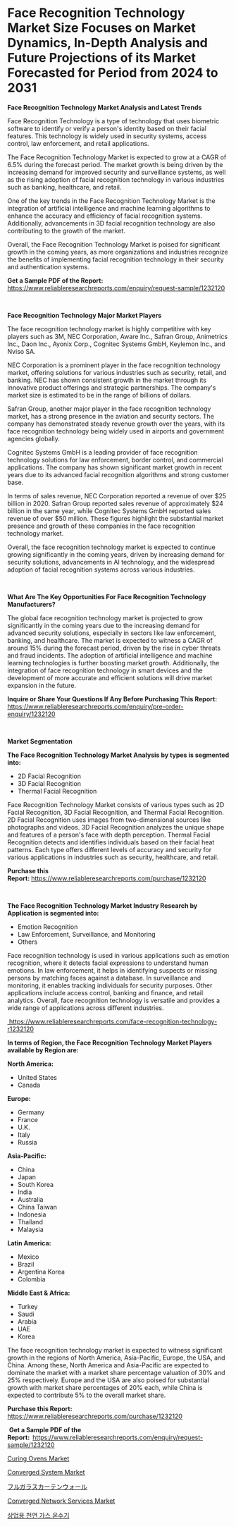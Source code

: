 <p><h1>Face Recognition Technology Market Size Focuses on Market Dynamics, In-Depth Analysis and Future Projections of its Market Forecasted for Period from 2024 to 2031</h1></p><p><strong>Face Recognition Technology Market Analysis and Latest Trends</strong></p>
<p><p>Face Recognition Technology is a type of technology that uses biometric software to identify or verify a person's identity based on their facial features. This technology is widely used in security systems, access control, law enforcement, and retail applications.</p><p>The Face Recognition Technology Market is expected to grow at a CAGR of 6.5% during the forecast period. The market growth is being driven by the increasing demand for improved security and surveillance systems, as well as the rising adoption of facial recognition technology in various industries such as banking, healthcare, and retail.</p><p>One of the key trends in the Face Recognition Technology Market is the integration of artificial intelligence and machine learning algorithms to enhance the accuracy and efficiency of facial recognition systems. Additionally, advancements in 3D facial recognition technology are also contributing to the growth of the market.</p><p>Overall, the Face Recognition Technology Market is poised for significant growth in the coming years, as more organizations and industries recognize the benefits of implementing facial recognition technology in their security and authentication systems.</p></p>
<p><strong>Get a Sample PDF of the Report:&nbsp;</strong> <a href="https://www.reliableresearchreports.com/enquiry/request-sample/1232120">https://www.reliableresearchreports.com/enquiry/request-sample/1232120</a></p>
<p>&nbsp;</p>
<p><strong>Face Recognition Technology Major Market Players</strong></p>
<p><p>The face recognition technology market is highly competitive with key players such as 3M, NEC Corporation, Aware Inc., Safran Group, Animetrics Inc., Daon Inc., Ayonix Corp., Cognitec Systems GmbH, Keylemon Inc., and Nviso SA. </p><p>NEC Corporation is a prominent player in the face recognition technology market, offering solutions for various industries such as security, retail, and banking. NEC has shown consistent growth in the market through its innovative product offerings and strategic partnerships. The company's market size is estimated to be in the range of billions of dollars.</p><p>Safran Group, another major player in the face recognition technology market, has a strong presence in the aviation and security sectors. The company has demonstrated steady revenue growth over the years, with its face recognition technology being widely used in airports and government agencies globally.</p><p>Cognitec Systems GmbH is a leading provider of face recognition technology solutions for law enforcement, border control, and commercial applications. The company has shown significant market growth in recent years due to its advanced facial recognition algorithms and strong customer base.</p><p>In terms of sales revenue, NEC Corporation reported a revenue of over $25 billion in 2020. Safran Group reported sales revenue of approximately $24 billion in the same year, while Cognitec Systems GmbH reported sales revenue of over $50 million. These figures highlight the substantial market presence and growth of these companies in the face recognition technology market. </p><p>Overall, the face recognition technology market is expected to continue growing significantly in the coming years, driven by increasing demand for security solutions, advancements in AI technology, and the widespread adoption of facial recognition systems across various industries.</p></p>
<p>&nbsp;</p>
<p><strong>What Are The Key Opportunities For Face Recognition Technology Manufacturers?</strong></p>
<p><p>The global face recognition technology market is projected to grow significantly in the coming years due to the increasing demand for advanced security solutions, especially in sectors like law enforcement, banking, and healthcare. The market is expected to witness a CAGR of around 15% during the forecast period, driven by the rise in cyber threats and fraud incidents. The adoption of artificial intelligence and machine learning technologies is further boosting market growth. Additionally, the integration of face recognition technology in smart devices and the development of more accurate and efficient solutions will drive market expansion in the future.</p></p>
<p><strong>Inquire or Share Your Questions If Any Before Purchasing This Report:</strong> <a href="https://www.reliableresearchreports.com/enquiry/pre-order-enquiry/1232120">https://www.reliableresearchreports.com/enquiry/pre-order-enquiry/1232120</a></p>
<p>&nbsp;</p>
<p><strong>Market Segmentation</strong></p>
<p><strong>The Face Recognition Technology Market Analysis by types is segmented into:</strong></p>
<p><ul><li>2D Facial Recognition</li><li>3D Facial Recognition</li><li>Thermal Facial Recognition</li></ul></p>
<p><p>Face Recognition Technology Market consists of various types such as 2D Facial Recognition, 3D Facial Recognition, and Thermal Facial Recognition. 2D Facial Recognition uses images from two-dimensional sources like photographs and videos. 3D Facial Recognition analyzes the unique shape and features of a person's face with depth perception. Thermal Facial Recognition detects and identifies individuals based on their facial heat patterns. Each type offers different levels of accuracy and security for various applications in industries such as security, healthcare, and retail.</p></p>
<p><strong>Purchase this Report:&nbsp;</strong><a href="https://www.reliableresearchreports.com/purchase/1232120">https://www.reliableresearchreports.com/purchase/1232120</a></p>
<p>&nbsp;</p>
<p><strong>The Face Recognition Technology Market Industry Research by Application is segmented into:</strong></p>
<p><ul><li>Emotion Recognition</li><li>Law Enforcement, Surveillance, and Monitoring</li><li>Others</li></ul></p>
<p><p>Face recognition technology is used in various applications such as emotion recognition, where it detects facial expressions to understand human emotions. In law enforcement, it helps in identifying suspects or missing persons by matching faces against a database. In surveillance and monitoring, it enables tracking individuals for security purposes. Other applications include access control, banking and finance, and retail analytics. Overall, face recognition technology is versatile and provides a wide range of applications across different industries.</p></p>
<p><a href="https://www.reliableresearchreports.com/face-recognition-technology-r1232120">&nbsp;https://www.reliableresearchreports.com/face-recognition-technology-r1232120</a></p>
<p><strong>In terms of Region, the Face Recognition Technology Market Players available by Region are:</strong></p>
<p>
    <p> <strong> North America: </strong>
        <ul>
            <li>United States</li>
            <li>Canada</li>
        </ul>
        </p> 
    <p> <strong> Europe: </strong>
        <ul>
            <li>Germany</li>
            <li>France</li>
            <li>U.K.</li>
            <li>Italy</li>
            <li>Russia</li>
        </ul>
        </p> 
    <p> <strong> Asia-Pacific: </strong>
        <ul>
            <li>China</li>
            <li>Japan</li>
            <li>South Korea</li>
            <li>India</li>
            <li>Australia</li>
            <li>China Taiwan</li>
            <li>Indonesia</li>
            <li>Thailand</li>
            <li>Malaysia</li>
        </ul>
        </p> 
    <p> <strong> Latin America: </strong>
        <ul>
            <li>Mexico</li>
            <li>Brazil</li>
            <li>Argentina Korea</li>
            <li>Colombia</li>
        </ul>
        </p> 
    <p> <strong> Middle East & Africa: </strong>
        <ul>
            <li>Turkey</li>
            <li>Saudi</li>
            <li>Arabia</li>
            <li>UAE</li>
            <li>Korea</li>
        </ul>
    </p>
    </p>
<p><p>The face recognition technology market is expected to witness significant growth in the regions of North America, Asia-Pacific, Europe, the USA, and China. Among these, North America and Asia-Pacific are expected to dominate the market with a market share percentage valuation of 30% and 25% respectively. Europe and the USA are also poised for substantial growth with market share percentages of 20% each, while China is expected to contribute 5% to the overall market share.</p></p>
<p><strong>Purchase this Report: </strong><a href="https://www.reliableresearchreports.com/purchase/1232120">https://www.reliableresearchreports.com/purchase/1232120</a></p>
<p>&nbsp;<strong>Get a Sample PDF of the Report:&nbsp;&nbsp;</strong><a href="https://www.reliableresearchreports.com/enquiry/request-sample/1232120">https://www.reliableresearchreports.com/enquiry/request-sample/1232120</a></p>
<p><strong></strong></p>
<p><p><a href="https://medium.com/@francesprichey/curing-ovens-market-forecasts-market-trends-and-impact-analysis-2024-2031-647d40a58e88">Curing Ovens Market</a></p><p><a href="https://github.com/DarrenSipes1990/Market-Research-Report-List-2/blob/main/converged-system-market.md">Converged System Market</a></p><p><a href="https://github.com/DeonBoer2023/Market-Research-Report-List-2/blob/main/426092468943.md">フルガラスカーテンウォール</a></p><p><a href="https://github.com/Airanohannonzb68e5pb53oc1/Market-Research-Report-List-3/blob/main/converged-network-services-market.md">Converged Network Services Market</a></p><p><a href="https://github.com/mofijurk071/Market-Research-Report-List-2/blob/main/882889086174.md">상업용 천연 가스 온수기</a></p></p>
